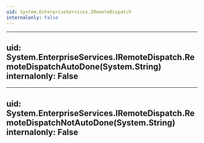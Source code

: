 ```yaml
---
uid: System.EnterpriseServices.IRemoteDispatch
internalonly: False
---
```


---
uid: System.EnterpriseServices.IRemoteDispatch.RemoteDispatchAutoDone(System.String)
internalonly: False
---

---
uid: System.EnterpriseServices.IRemoteDispatch.RemoteDispatchNotAutoDone(System.String)
internalonly: False
---
